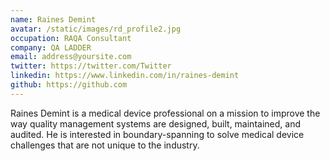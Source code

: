 ```yaml
---
name: Raines Demint
avatar: /static/images/rd_profile2.jpg
occupation: RAQA Consultant
company: QA LADDER
email: address@yoursite.com
twitter: https://twitter.com/Twitter
linkedin: https://www.linkedin.com/in/raines-demint
github: https://github.com
---
```


Raines Demint is a medical device professional on a mission to improve the way quality management systems are designed, built, maintained, and audited. He is interested in boundary-spanning to solve medical device challenges that are not unique to the industry.
